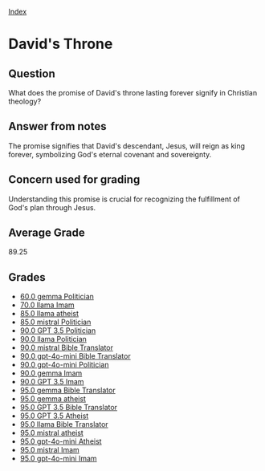 
[Index](../index.md)
# David's Throne
## Question
What does the promise of David's throne lasting forever signify in Christian theology?

## Answer from notes
The promise signifies that David's descendant, Jesus, will reign as king forever, symbolizing God's eternal covenant and sovereignty.

## Concern used for grading
Understanding this promise is crucial for recognizing the fulfillment of God's plan through Jesus.

## Average Grade
89.25

## Grades
 * [60.0 gemma Politician](../answers/gemma_Politician/David's_Throne.md)
 * [70.0 llama Imam](../answers/llama_Imam/David's_Throne.md)
 * [85.0 llama atheist](../answers/llama_atheist/David's_Throne.md)
 * [85.0 mistral Politician](../answers/mistral_Politician/David's_Throne.md)
 * [90.0 GPT 3.5 Politician](../answers/GPT_3.5_Politician/David's_Throne.md)
 * [90.0 llama Politician](../answers/llama_Politician/David's_Throne.md)
 * [90.0 mistral Bible Translator](../answers/mistral_Bible_Translator/David's_Throne.md)
 * [90.0 gpt-4o-mini Bible Translator](../answers/gpt-4o-mini_Bible_Translator/David's_Throne.md)
 * [90.0 gpt-4o-mini Politician](../answers/gpt-4o-mini_Politician/David's_Throne.md)
 * [90.0 gemma Imam](../answers/gemma_Imam/David's_Throne.md)
 * [90.0 GPT 3.5 Imam](../answers/GPT_3.5_Imam/David's_Throne.md)
 * [95.0 gemma Bible Translator](../answers/gemma_Bible_Translator/David's_Throne.md)
 * [95.0 gemma atheist](../answers/gemma_atheist/David's_Throne.md)
 * [95.0 GPT 3.5 Bible Translator](../answers/GPT_3.5_Bible_Translator/David's_Throne.md)
 * [95.0 GPT 3.5 Atheist](../answers/GPT_3.5_Atheist/David's_Throne.md)
 * [95.0 llama Bible Translator](../answers/llama_Bible_Translator/David's_Throne.md)
 * [95.0 mistral atheist](../answers/mistral_atheist/David's_Throne.md)
 * [95.0 gpt-4o-mini Atheist](../answers/gpt-4o-mini_Atheist/David's_Throne.md)
 * [95.0 mistral Imam](../answers/mistral_Imam/David's_Throne.md)
 * [95.0 gpt-4o-mini Imam](../answers/gpt-4o-mini_Imam/David's_Throne.md)
